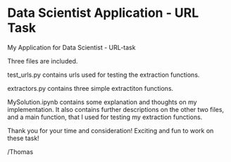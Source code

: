 # Data Scientist Application - URL Task
My Application for Data Scientist - URL-task

Three files are included.

test_urls.py contains urls used for testing the extraction functions.

extractors.py contains three simple extractiton functions.

MySolution.ipynb contains some explanation and thoughts on my implementation. It also contains further descriptions on the other two files, and a main function, that I used for testing my extraction functions.

Thank you for your time and consideration! Exciting and fun to work on these task!

/Thomas

